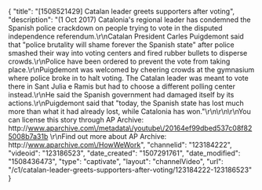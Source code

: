 {
    "title": "[1508521429] Catalan leader greets supporters after voting",
    "description": "(1 Oct 2017) Catalonia's regional leader has condemned the Spanish police crackdown on people trying to vote in the disputed independence referendum.\r\nCatalan President Carles Puigdemont said that \"police brutality will shame forever the Spanish state\" after police smashed their way into voting centers and fired rubber bullets to disperse crowds.\r\nPolice have been ordered to prevent the vote from taking place.\r\nPuigdemont was welcomed by cheering crowds at the gymnasium where police broke in to halt voting. The Catalan leader was meant to vote there in Sant Julia e Ramis but had to choose a different polling center instead.\r\nHe said the Spanish government had damaged itself by its actions.\r\nPuigdemont said that \"today, the Spanish state has lost much more than what it had already lost, while Catalonia has won.\"\r\n\r\n\r\nYou can license this story through AP Archive: http:\/\/www.aparchive.com\/metadata\/youtube\/20164ef99dbed537c08f825008b7a31b \r\nFind out more about AP Archive: http:\/\/www.aparchive.com\/HowWeWork",
    "channelid": "123184222",
    "videoid": "123186523",
    "date_created": "1507291761",
    "date_modified": "1508436473",
    "type": "captivate",
    "layout": "channelVideo",
    "url": "\/c1\/catalan-leader-greets-supporters-after-voting\/123184222-123186523"
}